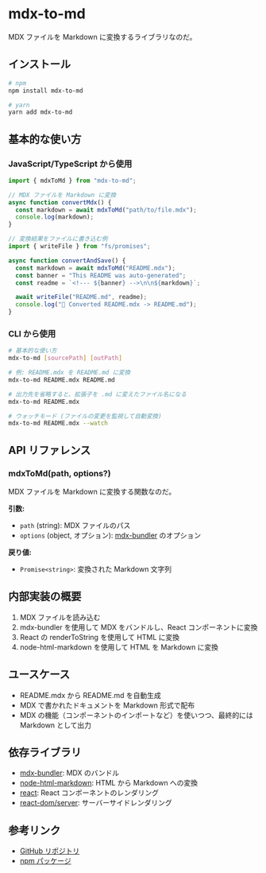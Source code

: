 # mdx-to-md

MDX ファイルを Markdown に変換するライブラリなのだ。

## インストール

```bash
# npm
npm install mdx-to-md

# yarn
yarn add mdx-to-md
```

## 基本的な使い方

### JavaScript/TypeScript から使用

```typescript
import { mdxToMd } from "mdx-to-md";

// MDX ファイルを Markdown に変換
async function convertMdx() {
  const markdown = await mdxToMd("path/to/file.mdx");
  console.log(markdown);
}

// 変換結果をファイルに書き込む例
import { writeFile } from "fs/promises";

async function convertAndSave() {
  const markdown = await mdxToMd("README.mdx");
  const banner = "This README was auto-generated";
  const readme = `<!--- ${banner} -->\n\n${markdown}`;

  await writeFile("README.md", readme);
  console.log("📝 Converted README.mdx -> README.md");
}
```

### CLI から使用

```bash
# 基本的な使い方
mdx-to-md [sourcePath] [outPath]

# 例: README.mdx を README.md に変換
mdx-to-md README.mdx README.md

# 出力先を省略すると、拡張子を .md に変えたファイル名になる
mdx-to-md README.mdx

# ウォッチモード (ファイルの変更を監視して自動変換)
mdx-to-md README.mdx --watch
```

## API リファレンス

### mdxToMd(path, options?)

MDX ファイルを Markdown に変換する関数なのだ。

**引数:**

- `path` (string): MDX ファイルのパス
- `options` (object, オプション):
  [mdx-bundler](https://github.com/kentcdodds/mdx-bundler) のオプション

**戻り値:**

- `Promise<string>`: 変換された Markdown 文字列

## 内部実装の概要

1. MDX ファイルを読み込む
2. mdx-bundler を使用して MDX をバンドルし、React コンポーネントに変換
3. React の renderToString を使用して HTML に変換
4. node-html-markdown を使用して HTML を Markdown に変換

## ユースケース

- README.mdx から README.md を自動生成
- MDX で書かれたドキュメントを Markdown 形式で配布
- MDX の機能（コンポーネントのインポートなど）を使いつつ、最終的には Markdown
  として出力

## 依存ライブラリ

- [mdx-bundler](https://github.com/kentcdodds/mdx-bundler): MDX のバンドル
- [node-html-markdown](https://github.com/crosstype/node-html-markdown): HTML
  から Markdown への変換
- [react](https://reactjs.org/): React コンポーネントのレンダリング
- [react-dom/server](https://reactjs.org/docs/react-dom-server.html):
  サーバーサイドレンダリング

## 参考リンク

- [GitHub リポジトリ](https://github.com/souporserious/mdx-to-md)
- [npm パッケージ](https://www.npmjs.com/package/mdx-to-md)
